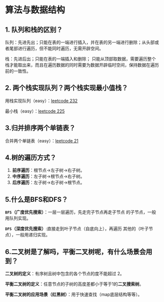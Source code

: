 # 算法与数据结构

## 1. 队列和栈的区别？

队列：先进先出；只能在表的一端进行插入，并在表的另一端进行删除；从头部或者尾部进行遍历，但不能同时遍历，无需开辟空间。

栈：先进后出；只能在表的一端插入和删除；  只能从顶部取数据，需要遍历整个栈才能取出来，而且在遍历数据的同时需要为数据开辟临时空间，保持数据在遍历前的一致性。

## 2. 两个栈实现队列？两个栈实现最小值栈？

用栈实现队列（easy）：[leetcode 232](https://leetcode-cn.com/problems/implement-queue-using-stacks/ )

最小栈（easy）：[leetcode 225](https://leetcode-cn.com/problems/implement-stack-using-queues/ )

## 3.归并排序两个单链表？

合并两个单链表（easy）：[leetcode 21](https://leetcode-cn.com/problems/merge-two-sorted-lists/)

## 4.树的遍历方式？

1. **前序遍历**：根节点->左子树->右子树。
2. **中序遍历**：左子树->根节点->右子树。
3. **后序遍历**：左子树->右子树->根节点。

## 5.什么是BFS和DFS？

​		**`BFS`（广度优先搜索）**：一层一层遍历，先走完子节点再走子节点 的子节点，一般用队列实现。

​		**`DFS`（深度优先搜索）**:直接走到叶子节点（自底向上），再遍历 其他的（叶子节点），一般用递归实现。

## 6.二叉树是了解吗，平衡二叉树呢，有什么场景会用到？

**二叉树的定义**：有序树且树中包含的各个节点的度不能超过 2。

**平衡二叉树的定义**：任意节点的子树的高度差都小于等于1的**二叉搜索树**。

**平衡二叉树的应用场景（红黑树）**：用于快速查找（map底层结构等等）。